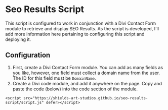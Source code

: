 # Seo Results Script
This script is configured to work in conjunction with a Divi Contact Form module to retrieve and display SEO Results. As the script is developed, I'll add more information here pertaining to configuring this script and deploying it.

## Configuration
  1. First, create a Divi Contact Form module. You can add as many fields as you like, however, one field must collect a domain name from the user. The ID for this field must be `DomainName`.
  2. Create a Divi code module, and add it anywhere on the page. Copy and paste the code (below) into the code section of the module.
```
<script src="https://shields-art-studios.github.io/seo-results-script/script.js" defer></script>
```
